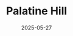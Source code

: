 ---
title: "Palatine Hill"
excerpt: "Where the empire lingers along fractured arches"
gallery_name: "rome/palatine-hill"
date: 2025-05-27
header:
  overlay_image: cover/rome/palatine-hill-3v1.jpg
---